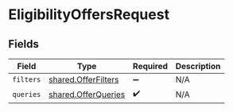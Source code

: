 # EligibilityOffersRequest


## Fields

| Field                                                             | Type                                                              | Required                                                          | Description                                                       |
| ----------------------------------------------------------------- | ----------------------------------------------------------------- | ----------------------------------------------------------------- | ----------------------------------------------------------------- |
| `filters`                                                         | [shared.OfferFilters](../../../sdk/models/shared/offerfilters.md) | :heavy_minus_sign:                                                | N/A                                                               |
| `queries`                                                         | [shared.OfferQueries](../../../sdk/models/shared/offerqueries.md) | :heavy_check_mark:                                                | N/A                                                               |